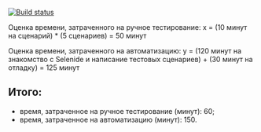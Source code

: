 
[![Build status](https://ci.appveyor.com/api/projects/status/9hs7gpmticpjax27?svg=true)](https://ci.appveyor.com/project/STALKSA/testmode)

Оценка времени, затраченного на ручное тестирование:
x = (10 минут на сценарий) * (5 сценариев) = 50 минут

Оценка времени, затраченного на автоматизацию:
y = (120 минут на знакомство с Selenide и написание тестовых сценариев) + (30 минут на отладку) = 125 минут

## Итого:

- время, затраченное на ручное тестирование (минут): 60;
- время, затраченное на автоматизацию (минут): 150.
